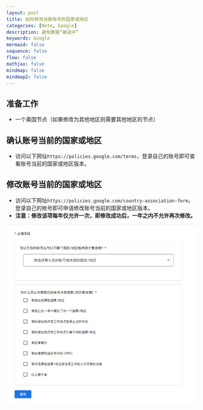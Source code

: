 ```yaml
---
layout: post
title: 如何修改谷歌账号的国家或地区
categories: [Note, Google]
description: 避免数据“被送中”
keywords: Google
mermaid: false
sequence: false
flow: false
mathjax: false
mindmap: false
mindmap2: false
---
```


## 准备工作

- 一个美国节点（如果修改为其他地区则需要其他地区的节点）

## 确认账号当前的国家或地区

- 访问以下网址`https://policies.google.com/terms`，登录自己的账号即可查看账号当前的国家或地区版本。

## 修改账号当前的国家或地区

- 访问以下网址`https://policies.google.com/country-association-form`，登录自己的账号即可申请修改账号当前的国家或地区版本。
- **注意：修改该项每年仅允许一次，即修改成功后，一年之内不允许再次修改。**

![](https://raw.githubusercontent.com/alex-mikan88/alex-mikan88.github.io/main/images/blog/2023-05-23-google_country_association/1.png)